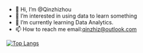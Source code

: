 - 👋 Hi, I’m @Qinzhizhou
- 👀 I’m interested in using data to learn something
- 🌱 I’m currently learning Data Analytics.
- 📫 How to reach me email:qinzhiz@outlook.com

[![Top Langs](https://github-readme-stats.vercel.app/api/top-langs/?username=anuraghazra&hide=javascript,html&layout=compact)](https://github.com/anuraghazra/github-readme-stats)


